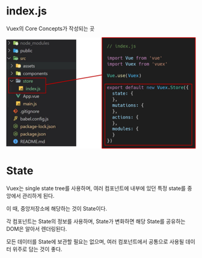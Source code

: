 # index.js

Vuex의 Core Concepts가 작성되는 곳

![image-20220722114019963](CoreConcepts.assets/image-20220722114019963.png)



# State

Vuex는 single state tree를 사용하며, 여러 컴포넌트에 내부에 있던 특정 state를 중앙에서 관리하게 된다.

이 때, 중앙저장소에 해당하는 것이 State이다.

각 컴포넌트는 State의 정보를 사용하며, State가 변화하면 해당 State를 공유하는 DOM은 알아서 렌더링된다.

모든 데이터를 State에 보관할 필요는 없으며, 여러 컴포넌트에서 공통으로 사용될 데이터 위주로 담는 것이 좋다.
